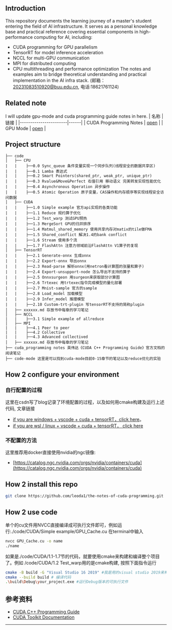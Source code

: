 ## Introduction
This repository documents the learning journey of a master's student entering the field of AI infrastructure. It serves as a personal knowledge base and practical reference covering essential components in high-performance computing for AI, including:
* CUDA programming for GPU parallelism
* TensorRT for model inference acceleration
* NCCL for multi-GPU communication
* MPI for distributed computing
* CPU multithreading and performance optimization
The notes and examples aim to bridge theoretical understanding and practical implementation in the AI infra stack.
(邮箱：20231083510920@buu.edu.cn, 电话:18621761124)
## Related note
I will update gpu-mode and cuda programming guide notes in here.
| 名称                  | 链接 |
|-----------------------|------|
| CUDA Programming Notes | [open](./cuda%20programming%20notes/) |
| GPU Mode               | [open](./cuda-mode/) |
## Project structure
```
├── code
│   ├── CPU
|   |    ├──0.0 Sync_queue 条件变量实现一个同步队列(线程安全的数据共享区)
|   |    ├──0.1 Lamba 表达式
|   |    ├──0.2 Smart Pointers(shared_ptr, weak_ptr, unique_ptr)
|   |    ├──0.3 Rvalue&Move&Perfect 右值引用 移动语义 完美转发实现性能优化
|   |    ├──0.4 Asynchronous Operation 异步操作
|   |    ├──0.5 Atomic Operation 原子变量，CAS操作和内存顺序等实现线程安全访问数据
│   ├── CUDA
|   |    ├──1.0 Simple example 官方api实现的各类功能
|   |    ├──1.1 Reduce 规约算子优化
|   |    ├──1.2 Test_warp 测试GPU预热
|   |    ├──1.3 MergeSort GPU的归并排序
|   |    ├──1.4 Matmul_shared_memory 使用共享内存对matix的tile做FMA
|   |    ├──1.5 Shared_conflict 解决1.4的bank conflict
|   |    ├──1.6 Stream 使用多个流
|   |    ├──1.7 FlashAttn 注意力领域前沿FlashAttn V1算子的复现
│   ├── TensorRT
|   |    ├──2.1 Generate-onnx 生成onnx
|   |    ├──2.2 Export-onnx 导出onnx
|   |    ├──2.3 Read-parse 解析onnx(用netron看计算图的张量和算子)
|   |    ├──2.4 Export-unsupport-node 怎么导出不支持的算子
|   |    ├──2.5 Onnxsurgeon 用surgeon来获取部分计算图
|   |    ├──2.6 Trtexec 用trtexec指令完成模型的量化部署
|   |    ├──2.7 Mnist-sample 官方的sample
|   |    ├──2.8 Load_model 加载模型
|   |    ├──2.9 Infer_model 推理模型
|   |    ├──2.10 Custom-trt-plugin 写tensorRT不支持的简称plugin
│   ├── xxxxxx.md 存放书中每章的学习笔记
│   ├── NCCL
|   |    ├──3.1 Simple example of allreduce
│   ├── MPI
|   |    ├──4.1 Peer to peer
|   |    ├──4.2 Collective
|   |    ├──4.3 Advanced collectived
│   ├── xxxxxx.md 存放书中每章的学习笔记
├── cuda_programming notes 英伟达《CUDA C++ Programming Guide》官方文档的阅读笔记
├── code-mode 这里是可以找到cuda-mode目前0-15章节的笔记以及reduce优化的实验
```

## How 2 configure your environment
### 自行配置的过程
这里在csdn写了blog记录了环境配置的过程，以及如何用cmake构建及运行上述代码, 文章链接
* [if you are windows + vscode + cuda + tensorRT，click here](https://blog.csdn.net/buuliuda/article/details/139101651?spm=1001.2014.3001.5502)。
* [if you are wsl / linux + vscode + cuda + tensorRT， click here](https://blog.csdn.net/buuliuda/article/details/144903013?spm=1001.2014.3001.5501)

### 不配置的方法
这里推荐用docker直接使用nvidia的ngc镜像:
* [https://catalog.ngc.nvidia.com/orgs/nvidia/containers/cuda](https://catalog.ngc.nvidia.com/orgs/nvidia/containers/cuda)

## How 2 install this repo
```sh
git clone https://github.com/leoda1/the-notes-of-cuda-programming.git
```
## How 2 use code
单个的cu文件用NVCC直接编译成可执行文件即可，例如运行:./code/CUDA/Simple example/GPU_Cache.cu 在terminal中输入
```sh
nvcc GPU_Cache.cu -o name
./name
```
如果是./code/CUDA/1.1-1.7节的代码，就要使用cmake来构建和编译整个项目了。例如
/code/CUDA/1.2 Test_warp用的是cmake构建, 按照下面指令运行
```sh
cmake -B build -G "Visual Studio 16 2019" #我是用的visual studio 2019来构建
cmake --build build # 编译代码
.\build\Debug\your_project.exe #运行Debug版本的可执行文件
```

## 参考资料
- [CUDA C++ Programming Guide](https://docs.nvidia.com/cuda/cuda-c-programming-guide/index.html)
- [CUDA Toolkit Documentation](https://docs.nvidia.com/cuda/)
---